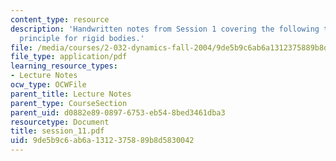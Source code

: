 ```yaml
---
content_type: resource
description: 'Handwritten notes from Session 1 covering the following topic: Work-energy
  principle for rigid bodies.'
file: /media/courses/2-032-dynamics-fall-2004/9de5b9c6ab6a1312375889b8d5830042_session_11.pdf
file_type: application/pdf
learning_resource_types:
- Lecture Notes
ocw_type: OCWFile
parent_title: Lecture Notes
parent_type: CourseSection
parent_uid: d0882e89-0897-6753-eb54-8bed3461dba3
resourcetype: Document
title: session_11.pdf
uid: 9de5b9c6-ab6a-1312-3758-89b8d5830042
---
```

